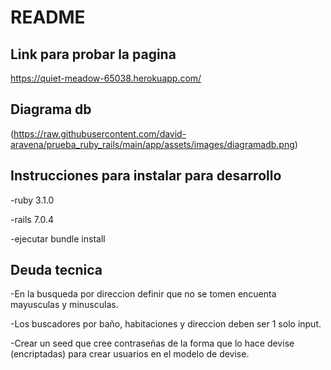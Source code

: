 # README

## Link para probar la pagina
https://quiet-meadow-65038.herokuapp.com/

## Diagrama db
(https://raw.githubusercontent.com/david-aravena/prueba_ruby_rails/main/app/assets/images/diagramadb.png)

## Instrucciones para instalar para desarrollo
-ruby 3.1.0

-rails 7.0.4

-ejecutar bundle install

## Deuda tecnica
-En la busqueda por direccion definir que no se tomen encuenta mayusculas y minusculas.

-Los buscadores por baño, habitaciones y direccion deben ser 1 solo input.

-Crear un seed que cree contraseñas de la forma que lo hace devise (encriptadas) para crear usuarios en el  modelo de devise.
